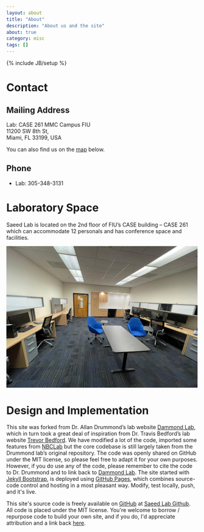 ```yaml
---
layout: about
title: "About"
description: "About us and the site"
about: true
category: misc
tags: []
---
```

{% include JB/setup %}

<a name="Contact Information"></a>

# Contact

## Mailing Address
Lab: CASE 261 MMC Campus FIU<br/>
11200 SW 8th St, <br/>
Miami, FL 33199, USA

You can also find us on the [map] below. 

## Phone
* Lab: 305-348-3131


# Laboratory Space
Saeed Lab is located on the 2nd floor of FIU’s CASE building – CASE 261 which can accommodate 12 personals and has conference space and facilities. 

![Alt text](/assets/images/gallery/Lab_1.png)



<a name="design"></a>
# Design and Implementation
This site was forked from Dr. Allan Drummond’s lab website [Dammond Lab], which in turn took a great deal of inspiration from Dr. Travis Bedford’s lab website [Trevor Bedford]. We have modified a lot of the code, imported some features from [NBCLab] but the core codebase is still largely taken from the Drummond lab’s original repository. The code was openly shared on GitHub under the MIT license, so please feel free to adapt it for your own purposes. However, if you do use any of the code, please remember to cite the code to Dr. Drummond and to link back to [Dammond Lab]. The site started with [Jekyll Bootstrap], is deployed using [GitHub Pages], which combines source-code control and hosting in a most pleasant way. Modify, test locally, push, and it's live.

This site's source code is freely available on [GitHub] at [Saeed Lab Github]. All code is placed under the MIT license. You're welcome to borrow / repurpose code to build your own site, and if you do, I'd appreciate attribution and a link back [here](pcdslab.github.io).

[pcdslab]: https://pcdslab.github.io/ 
[Saeed Lab Github]: https://github.com/pcdslab/PCDSLab.github.io
[Dammond Lab]: https://drummondlab.org/
[NBCLab]: https://nbclab.github.io/
[Trevor Bedford]: http://bedford.io/team/trevor-bedford/
[1]: http://bedford.io
[public]: http://bedford.io/misc/about/
[Jekyll Bootstrap]: http://jekyllbootstrap.com
[GitHub Pages]: https://pages.github.com/
[GitHub]: http://github.com/
[Less]: http://lesscss.org/
[Sass]: http://sass-lang.com/
[Google Fonts]: http://www.google.com/fonts
[Open Sans]: https://www.google.com/fonts/specimen/Open+Sans
[map]: https://maps.app.goo.gl/uzCvikhG9gF94WNB8
